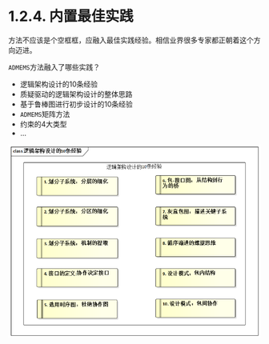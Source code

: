 # 1.2.4. 内置最佳实践

方法不应该是个空框框，应融入最佳实践经验。相信业界很多专家都正朝着这个方向迈进。

`ADMEMS`方法融入了哪些实践？

- 逻辑架构设计的10条经验
- 质疑驱动的逻辑架构设计的整体思路
- 基于鲁棒图进行初步设计的10条经验
- `ADMEMS`矩阵方法
- 约束的4大类型
- ...

![逻辑架构设计的10条经验](images/逻辑架构设计的10条经验.png)